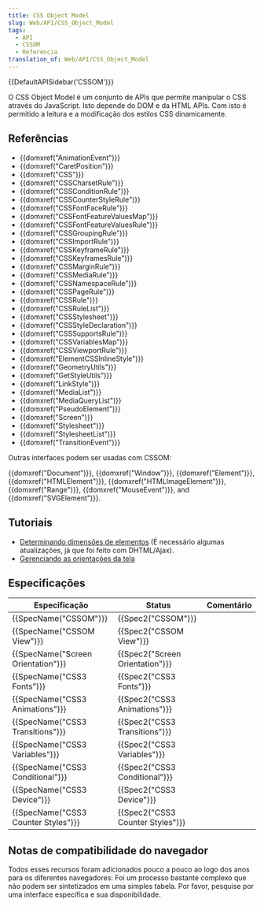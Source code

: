 ```yaml
---
title: CSS Object Model
slug: Web/API/CSS_Object_Model
tags:
  - API
  - CSSOM
  - Referencia
translation_of: Web/API/CSS_Object_Model
---
```

{{DefaultAPISidebar('CSSOM')}}

O CSS Object Model é um conjunto de APIs que permite manipular o CSS através do JavaScript. Isto depende do DOM e da HTML APIs. Com isto é permitido a leitura e a modificação dos estilos CSS dinamicamente.

## Referências

- {{domxref("AnimationEvent")}}
- {{domxref("CaretPosition")}}
- {{domxref("CSS")}}
- {{domxref("CSSCharsetRule")}}
- {{domxref("CSSConditionRule")}}
- {{domxref("CSSCounterStyleRule")}}
- {{domxref("CSSFontFaceRule")}}
- {{domxref("CSSFontFeatureValuesMap")}}
- {{domxref("CSSFontFeatureValuesRule")}}
- {{domxref("CSSGroupingRule")}}
- {{domxref("CSSImportRule")}}
- {{domxref("CSSKeyframeRule")}}
- {{domxref("CSSKeyframesRule")}}
- {{domxref("CSSMarginRule")}}
- {{domxref("CSSMediaRule")}}
- {{domxref("CSSNamespaceRule")}}
- {{domxref("CSSPageRule")}}
- {{domxref("CSSRule")}}
- {{domxref("CSSRuleList")}}
- {{domxref("CSSStylesheet")}}
- {{domxref("CSSStyleDeclaration")}}
- {{domxref("CSSSupportsRule")}}
- {{domxref("CSSVariablesMap")}}
- {{domxref("CSSViewportRule")}}
- {{domxref("ElementCSSInlineStyle")}}
- {{domxref("GeometryUtils")}}
- {{domxref("GetStyleUtils")}}
- {{domxref("LinkStyle")}}
- {{domxref("MediaList")}}
- {{domxref("MediaQueryList")}}
- {{domxref("PseudoElement")}}
- {{domxref("Screen")}}
- {{domxref("Stylesheet")}}
- {{domxref("StylesheetList")}}
- {{domxref("TransitionEvent")}}

Outras interfaces podem ser usadas com CSSOM:

{{domxref("Document")}}, {{domxref("Window")}}, {{domxref("Element")}}, {{domxref("HTMLElement")}}, {{domxref("HTMLImageElement")}}, {{domxref("Range")}}, {{domxref("MouseEvent")}}, and {{domxref("SVGElement")}}.

## Tutoriais

- [Determinando dimensões de elementos](/pt-BR/docs/Determining_the_dimensions_of_elements) (É necessário algumas atualizações, já que foi feito com DHTML/Ajax).
- [Gerenciando as orientações da tela](/pt-BR/docs/WebAPI/Managing_screen_orientation)

## Especificações

| Especificação                                    | Status                                       | Comentário |
| ------------------------------------------------ | -------------------------------------------- | ---------- |
| {{SpecName("CSSOM")}}                     | {{Spec2("CSSOM")}}                     |            |
| {{SpecName("CSSOM View")}}             | {{Spec2("CSSOM View")}}             |            |
| {{SpecName("Screen Orientation")}}     | {{Spec2("Screen Orientation")}}     |            |
| {{SpecName("CSS3 Fonts")}}             | {{Spec2("CSS3 Fonts")}}             |            |
| {{SpecName("CSS3 Animations")}}         | {{Spec2("CSS3 Animations")}}         |            |
| {{SpecName("CSS3 Transitions")}}     | {{Spec2("CSS3 Transitions")}}     |            |
| {{SpecName("CSS3 Variables")}}         | {{Spec2("CSS3 Variables")}}         |            |
| {{SpecName("CSS3 Conditional")}}     | {{Spec2("CSS3 Conditional")}}     |            |
| {{SpecName("CSS3 Device")}}             | {{Spec2("CSS3 Device")}}             |            |
| {{SpecName("CSS3 Counter Styles")}} | {{Spec2("CSS3 Counter Styles")}} |            |

## Notas de compatibilidade do navegador

Todos esses recursos foram adicionados pouco a pouco ao logo dos anos para os diferentes navegadores: Foi um processo bastante complexo que não podem ser sintetizados em uma simples tabela. Por favor, pesquise por uma interface específica e sua disponibilidade.
